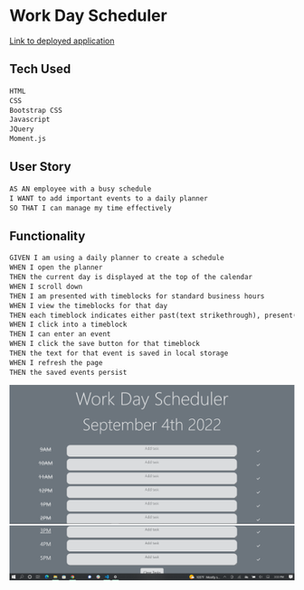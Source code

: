 # Work Day Scheduler

[Link to deployed application](https://jashawnrogers.github.io/work-day-scheduler/)

## Tech Used

```md
HTML
CSS
Bootstrap CSS
Javascript
JQuery
Moment.js
```

## User Story

```md
AS AN employee with a busy schedule
I WANT to add important events to a daily planner
SO THAT I can manage my time effectively
```

## Functionality

```md
GIVEN I am using a daily planner to create a schedule
WHEN I open the planner
THEN the current day is displayed at the top of the calendar
WHEN I scroll down
THEN I am presented with timeblocks for standard business hours
WHEN I view the timeblocks for that day
THEN each timeblock indicates either past(text strikethrough), present(text underlined) or present(no text decoration)
WHEN I click into a timeblock
THEN I can enter an event
WHEN I click the save button for that timeblock
THEN the text for that event is saved in local storage
WHEN I refresh the page
THEN the saved events persist
```

![](./assets/imgs/workday-scheduler-sc1.PNG)
![](./assets/imgs/workday-scheduler-sc2.PNG)
